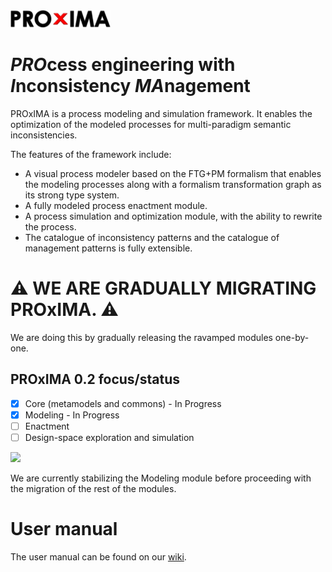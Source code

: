 <img src="https://github.com/david-istvan/icm/blob/master/branding/logo.png" width="160">

# *PRO*cess engineering with *I*nconsistency *MA*nagement

PROxIMA is a process modeling and simulation framework. It enables the optimization of the modeled processes for multi-paradigm semantic inconsistencies.

The features of the framework include:
 -  A visual process modeler based on the FTG+PM formalism that enables the modeling processes along with a formalism transformation graph as its strong type system.
 -  A fully modeled process enactment module.
 -  A process simulation and optimization module, with the ability to rewrite the process.
 -  The catalogue of inconsistency patterns and the catalogue of management patterns is fully extensible.


# :warning: WE ARE GRADUALLY MIGRATING PROxIMA. :warning:
We are doing this by gradually releasing the ravamped modules one-by-one.

## PROxIMA 0.2 focus/status
 - [x] Core (metamodels and commons) - In Progress
 - [x] Modeling - In Progress
 - [ ] Enactment
 - [ ] Design-space exploration and simulation

<img src="https://github.com/david-istvan/proxima/blob/master/doc/pluginstructure.png?raw=true" width="800"/>
 
We are currently stabilizing the Modeling module before proceeding with the migration of the rest of the modules.

# User manual
The user manual can be found on our [wiki](https://github.com/david-istvan/proxima/wiki).
